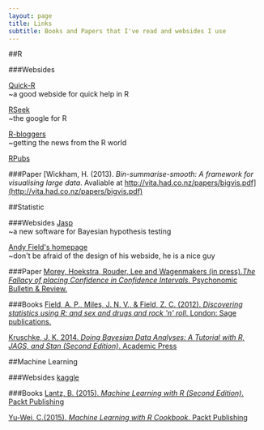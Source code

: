 ```yaml
---
layout: page
title: Links
subtitle: Books and Papers that I've read and websides I use
---
```


##R

###Websides  

[Quick-R](http://www.statmethods.net/index1.html)   
~a good webside for quick help in R

[RSeek](http://rseek.org/)   
~the google for R

[R-bloggers](http://www.r-bloggers.com/)    
~getting the news from the R world  

[RPubs](http://rpubs.com/)

###Paper
[Wickham, H. (2013). _Bin-summarise-smooth: A framework for visualising large data_. Avaliable at http://vita.had.co.nz/papers/bigvis.pdf](http://vita.had.co.nz/papers/bigvis.pdf)

##Statistic

###Websides
[Jasp](https://jasp-stats.org/)  
~a new software for Bayesian hypothesis testing

[Andy Field's homepage](http://www.discoveringstatistics.com/html/apf.html)  
~don't be afraid of the design of his webside, he is a nice guy

###Paper
[Morey, Hoekstra, Rouder, Lee and Wagenmakers (in press)._The Fallacy of placing Confidence in Confidence Intervals_. Psychonomic Bulletin & Review.](https://learnbayes.org/papers/confidenceIntervalsFallacy/fundamentalError.pdf)

###Books
[Field, A. P., Miles, J. N. V., & Field, Z. C. (2012). _Discovering statistics using R: and sex and drugs and rock 'n' roll_. London: Sage publications.](http://www.amazon.de/Discovering-Statistics-Using-Andy-Field/dp/1446200469/ref=sr_1_2?ie=UTF8&qid=1442476408&sr=8-2&keywords=andy+field)  

[Kruschke, J. K. 2014. _Doing Bayesian Data Analyses: A Tutorial with R, JAGS, and Stan (Second Edition)_. Academic Press](http://www.amazon.de/Doing-Bayesian-Data-Analysis-Kruschke/dp/0124058884/ref=sr_1_1?ie=UTF8&qid=1442476625&sr=8-1&keywords=kruschke)

##Machine Learning

###Websides
[kaggle](https://www.kaggle.com/)

###Books
[Lantz, B. (2015). _Machine Learning with R (Second Edition)_. Packt Publishing](http://www.amazon.de/Machine-Learning-Insights-Predictive-Analytics-ebook/dp/B0114P1K1C/ref=sr_1_2?ie=UTF8&qid=1442477045&sr=8-2&keywords=machine+learning+R)

[Yu-Wei, C.(2015). _Machine Learning with R Cookbook_. Packt Publishing](http://www.amazon.de/Machine-Learning-Cookbook-Building-Predictive-ebook/dp/B00VAG2X1C/ref=sr_1_4?ie=UTF8&qid=1442477045&sr=8-4&keywords=machine+learning+R)

